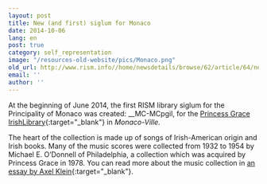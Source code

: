 ```yaml
---
layout: post
title: New (and first) siglum for Monaco
date: 2014-10-06
lang: en
post: true
category: self_representation
image: "/resources-old-website/pics/Monaco.png"
old_url: http://www.rism.info//home/newsdetails/browse/62/article/64/new-and-first-siglum-for-monaco.html
email: ''
author: ''
---
```


At the beginning of June 2014, the first RISM library siglum for the Principality of Monaco was created: __MC-MCpgil, for the [Princess Grace IrishLibrary](http://www.pgil.mc/){:target="_blank"} in _Monaco-Ville._

The heart of the collection is made up of songs of Irish-American origin and Irish books. Many of the music scores were collected from 1932 to 1954 by Michael E. O’Donnell of Philadelphia, a collection which was acquired by Princess Grace in 1978. You can read more about the music collection in [an essay by Axel Klein](http://www.pgil.mc/princess-grace-s-collection-of-irish-american-sheet-music){:target="_blank"}.


